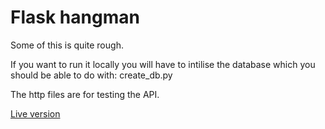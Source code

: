 # Flask hangman

Some of this is quite rough.

If you want to run it locally you will have to intilise the database which you should be able to do with: create_db.py

The http files are for testing the API.

[Live version](https://github.com/a-watkin/flask-hangman.git)
